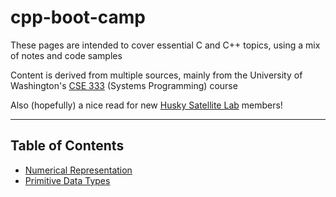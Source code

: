 # cpp-boot-camp

These pages are intended to cover essential C and C++ topics, using a mix of notes and code samples

Content is derived from multiple sources, mainly from the University of Washington's [CSE 333](https://courses.cs.washington.edu/courses/cse333/) (Systems Programming) course

Also (hopefully) a nice read for new [Husky Satellite Lab](https://huskysat.org/) members!

---
## Table of Contents

- [Numerical Representation](notes/numerical-representations.md)
- [Primitive Data Types](notes/primitive-data-types.md)


